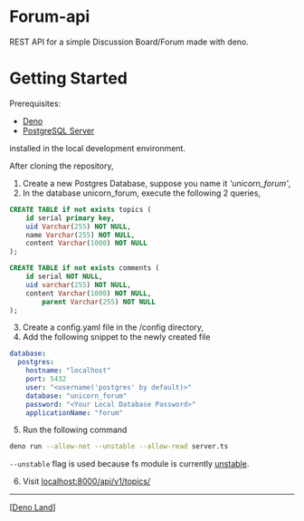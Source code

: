 Forum-api
===
REST API for a simple Discussion Board/Forum made with deno.

Getting Started
===
Prerequisites:
* [Deno](https://deno.land/)
* [PostgreSQL Server](https://www.postgresql.org/)

installed in the local development environment.

After cloning the repository,

1. Create a new Postgres Database, suppose you name it *'unicorn_forum'*, 
2. In the database unicorn_forum, execute the following 2 queries,
```sql
CREATE TABLE if not exists topics (
	id serial primary key,
	uid Varchar(255) NOT NULL,
	name Varchar(255) NOT NULL,
	content Varchar(1000) NOT NULL
);
```
```sql
CREATE TABLE if not exists comments (
	id serial NOT NULL,
	uid varchar(255) NOT NULL,
	content Varchar(1000) NOT NULL,
        parent Varchar(255) NOT NULL
);
```
3. Create a config.yaml file in the /config directory,
4. Add the following snippet to the newly created file
```yaml
database:
  postgres:
    hostname: "localhost"
    port: 5432
    user: "<username('postgres' by default)>" 
    database: "unicorn_forum"
    password: "<Your Local Database Password>"
    applicationName: "forum"
```
5. Run the following command
```bash
deno run --allow-net --unstable --allow-read server.ts
```
`--unstable` flag is used because fs module is currently [unstable](https://deno.land/std/fs#usage).

6. Visit [localhost:8000/api/v1/topics/](http://localhost:8000/api/v1/topics/)

---
[[Deno Land](https://deno.land/)]
